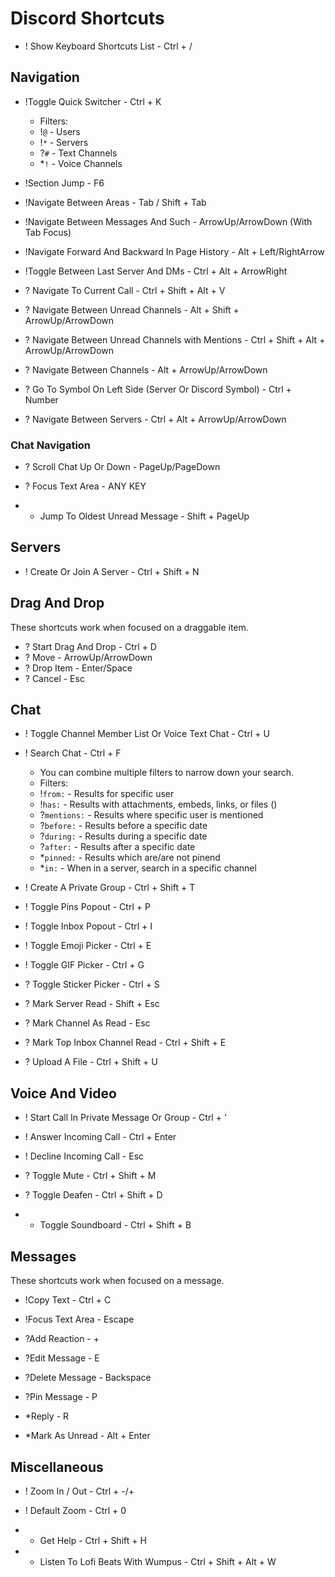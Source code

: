 # Discord Shortcuts

* ! Show Keyboard Shortcuts List - Ctrl + /

## Navigation

* !Toggle Quick Switcher - Ctrl + K
    * Filters:
    * !`@` - Users
    * !`*` - Servers
    * ?`#` - Text Channels
    * *`!` - Voice Channels

* !Section Jump - F6

* !Navigate Between Areas - Tab / Shift + Tab

* !Navigate Between Messages And Such - ArrowUp/ArrowDown (With Tab Focus)

* !Navigate Forward And Backward In Page History - Alt + Left/RightArrow

* !Toggle Between Last Server And DMs - Ctrl + Alt + ArrowRight

* ? Navigate To Current Call - Ctrl + Shift + Alt + V

* ? Navigate Between Unread Channels - Alt + Shift + ArrowUp/ArrowDown

* ? Navigate Between Unread Channels with Mentions - Ctrl + Shift + Alt + ArrowUp/ArrowDown

* ? Navigate Between Channels - Alt + ArrowUp/ArrowDown

* ? Go To Symbol On Left Side (Server Or Discord Symbol) - Ctrl + Number

* ? Navigate Between Servers - Ctrl + Alt + ArrowUp/ArrowDown

### Chat Navigation

* ? Scroll Chat Up Or Down - PageUp/PageDown

* ? Focus Text Area - ANY KEY

* * Jump To Oldest Unread Message - Shift + PageUp

## Servers

* ! Create Or Join A Server - Ctrl + Shift + N

## Drag And Drop

These shortcuts work when focused on a draggable item.

* ? Start Drag And Drop - Ctrl + D
* ? Move - ArrowUp/ArrowDown
* ? Drop Item - Enter/Space
* ? Cancel - Esc

## Chat

<!-- TODO Should be under space or something? Layout? -->
* ! Toggle Channel Member List Or Voice Text Chat - Ctrl + U

* ! Search Chat - Ctrl + F
    * You can combine multiple filters to narrow down your search.
    * Filters:
    * !`from:` - Results for specific user 
    * !`has:` - Results with attachments, embeds, links, or files ()
    * ?`mentions:` - Results where specific user is mentioned
    * ?`before:` - Results before a specific date
    * ?`during:` - Results during a specific date
    * ?`after:` - Results after a specific date
    * *`pinned:` - Results which are/are not pinend
    * *`in:` - When in a server, search in a specific channel

* ! Create A Private Group - Ctrl + Shift + T

* ! Toggle Pins Popout - Ctrl + P
* ! Toggle Inbox Popout - Ctrl + I

* ! Toggle Emoji Picker - Ctrl + E
* ! Toggle GIF Picker - Ctrl + G
* ? Toggle Sticker Picker - Ctrl + S

* ? Mark Server Read - Shift + Esc
* ? Mark Channel As Read - Esc
* ? Mark Top Inbox Channel Read - Ctrl + Shift + E

* ? Upload A File - Ctrl + Shift + U

## Voice And Video

* ! Start Call In Private Message Or Group - Ctrl + '

* ! Answer Incoming Call - Ctrl + Enter

* ! Decline Incoming Call - Esc

* ? Toggle Mute - Ctrl + Shift + M

* ? Toggle Deafen - Ctrl + Shift + D

* * Toggle Soundboard - Ctrl + Shift + B

## Messages

These shortcuts work when focused on a message.

* !Copy Text - Ctrl + C

* !Focus Text Area - Escape

* ?Add Reaction - +

* ?Edit Message - E

* ?Delete Message - Backspace

* ?Pin Message - P

* *Reply - R

* *Mark As Unread - Alt + Enter

## Miscellaneous

* ! Zoom In / Out - Ctrl + -/+
* ! Default Zoom - Ctrl + 0

* * Get Help - Ctrl + Shift + H

* * Listen To Lofi Beats With Wumpus - Ctrl + Shift + Alt + W
